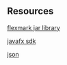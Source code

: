 ## Resources

[flexmark jar library](https://repo1.maven.org/maven2/com/vladsch/flexmark/flexmark-all/0.64.8/)

[javafx sdk](https://gluonhq.com/products/javafx/)

[json](https://search.maven.org/remotecontent?filepath=org/json/json/20250517/json-20250517.jar)

